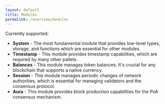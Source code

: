 ```yaml
---
layout: default
title: Modules
permalink: /overview/modules
---
```


Currently supported:

* **System** - The most fundamental module that provides low-level types, storage, and functions which are essential for other modules.
* **Timestamp** - This module provides timestamp capabilities, which are required by many other pallets.
* **Balances** - This module manages token balances. It's crucial for any blockchain that supports a native currency.
* **Session** - This module manages periodic changes of network authorities, which is essential for managing validators and the consensus protocol.
* **Aura** - This module provides block production capabilities for the PoA consensus mechanism.
